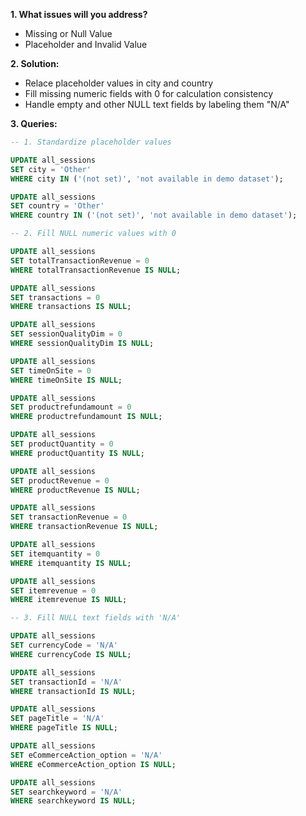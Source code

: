 **1. What issues will you address?**  
- Missing or Null Value  
- Placeholder and Invalid Value  

**2. Solution:**  
- Relace placeholder values in city and country  
- Fill missing numeric fields with 0 for calculation consistency  
- Handle empty and other NULL text fields by labeling them "N/A"  

**3. Queries:**
```sql
-- 1. Standardize placeholder values

UPDATE all_sessions
SET city = 'Other'
WHERE city IN ('(not set)', 'not available in demo dataset');

UPDATE all_sessions
SET country = 'Other'
WHERE country IN ('(not set)', 'not available in demo dataset');

-- 2. Fill NULL numeric values with 0

UPDATE all_sessions
SET totalTransactionRevenue = 0
WHERE totalTransactionRevenue IS NULL;

UPDATE all_sessions
SET transactions = 0
WHERE transactions IS NULL;

UPDATE all_sessions
SET sessionQualityDim = 0
WHERE sessionQualityDim IS NULL;

UPDATE all_sessions
SET timeOnSite = 0
WHERE timeOnSite IS NULL;

UPDATE all_sessions
SET productrefundamount = 0
WHERE productrefundamount IS NULL;

UPDATE all_sessions
SET productQuantity = 0
WHERE productQuantity IS NULL;

UPDATE all_sessions
SET productRevenue = 0
WHERE productRevenue IS NULL;

UPDATE all_sessions
SET transactionRevenue = 0
WHERE transactionRevenue IS NULL;

UPDATE all_sessions
SET itemquantity = 0
WHERE itemquantity IS NULL;

UPDATE all_sessions
SET itemrevenue = 0
WHERE itemrevenue IS NULL;

-- 3. Fill NULL text fields with 'N/A'

UPDATE all_sessions
SET currencyCode = 'N/A'
WHERE currencyCode IS NULL;

UPDATE all_sessions
SET transactionId = 'N/A'
WHERE transactionId IS NULL;

UPDATE all_sessions
SET pageTitle = 'N/A'
WHERE pageTitle IS NULL;

UPDATE all_sessions
SET eCommerceAction_option = 'N/A'
WHERE eCommerceAction_option IS NULL;

UPDATE all_sessions
SET searchkeyword = 'N/A'
WHERE searchkeyword IS NULL;
